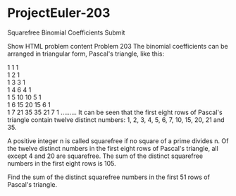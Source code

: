 # ProjectEuler-203


Squarefree Binomial Coefficients
Submit

 Show HTML problem content 
Problem 203
The binomial coefficients 
 can be arranged in triangular form, Pascal's triangle, like this:

  1	
 1		1	
1		2		1	
1		3		3		1	
1		4		6		4		1	
1		5		10		10		5		1	
1		6		15		20		15		6		1	
1		7		21		35		35		21		7		1
.........
It can be seen that the first eight rows of Pascal's triangle contain twelve distinct numbers: 1, 2, 3, 4, 5, 6, 7, 10, 15, 20, 21 and 35.

A positive integer n is called squarefree if no square of a prime divides n. Of the twelve distinct numbers in the first eight rows of Pascal's triangle, all except 4 and 20 are squarefree. The sum of the distinct squarefree numbers in the first eight rows is 105.

Find the sum of the distinct squarefree numbers in the first 51 rows of Pascal's triangle.
